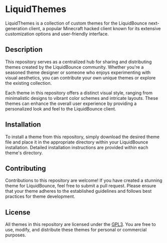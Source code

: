# LiquidThemes

LiquidThemes is a collection of custom themes for the LiquidBounce next-generation client, a popular Minecraft hacked client known for its extensive customization options and user-friendly interface.

## Description

This repository serves as a centralized hub for sharing and distributing themes created by the LiquidBounce community. Whether you're a seasoned theme designer or someone who enjoys experimenting with visual aesthetics, you can contribute your own unique themes or explore the existing collection.

Each theme in this repository offers a distinct visual style, ranging from minimalistic designs to vibrant color schemes and intricate layouts. These themes can enhance the overall user experience by providing a personalized look and feel to the LiquidBounce client.

## Installation

To install a theme from this repository, simply download the desired theme file and place it in the appropriate directory within your LiquidBounce installation. Detailed installation instructions are provided within each theme's directory.

## Contributing

Contributions to this repository are welcome! If you have created a stunning theme for LiquidBounce, feel free to submit a pull request. Please ensure that your theme adheres to the established guidelines and follows best practices for theme development.

## License

All themes in this repository are licensed under the [GPL3](LICENSE.md). You are free to use, modify, and distribute these themes for personal or commercial purposes.

